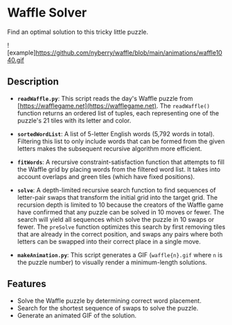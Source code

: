 # Waffle Solver
Find an optimal solution to this tricky little puzzle.

![example]https://github.com/nyberry/waffle/blob/main/animations/waffle1040.gif

## Description

- **`readWaffle.py`**: This script reads the day's Waffle puzzle from [https://wafflegame.net](https://wafflegame.net). The `readWaffle()` function returns an ordered list of tuples, each representing one of the puzzle's 21 tiles with its letter and color.

- **`sortedWordList`**: A list of 5-letter English words (5,792 words in total). Filtering this list to only include words that can be formed from the given letters makes the subsequent recursive algorithm more efficient.

- **`fitWords`**: A recursive constraint-satisfaction function that attempts to fill the Waffle grid by placing words from the filtered word list. It takes into account overlaps and green tiles (which have fixed positions).

- **`solve`**: A depth-limited recursive search function to find sequences of letter-pair swaps that transform the initial grid into the target grid. The recursion depth is limited to 10 because the creators of the Waffle game have confirmed that any puzzle can be solved in 10 moves or fewer. The search will yield all sequences which solve the puzzle in 10 swaps or fewer. The `preSolve` function optimizes this search by first removing tiles that are already in the correct position, and swaps any pairs where both letters can be swapped into their correct place in a single move.

- **`makeAnimation.py`**: This script generates a GIF (`waffle{n}.gif` where `n` is the puzzle number) to visually render a minimum-length solutions.

## Features

- Solve the Waffle puzzle by determining correct word placement.
- Search for the shortest sequence of swaps to solve the puzzle.
- Generate an animated GIF of the solution.
